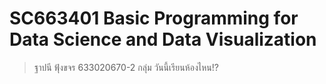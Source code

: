 # SC663401 Basic Programming for Data Science and Data Visualization
> ฐาปนี ฟุ้งขจร 633020670-2 กลุ่ม วันนี้เรียนห้องไหน!?
